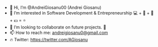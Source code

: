 - 👋 Hi, I’m @AndreiGiosanu00 (Andrei Giosanu)
- 👀 I’m interested in Software Development & Entrepreneurship 💻 + 📱 + 👔 + 💵 = ⭐
- 💞️ I’m looking to collaborate on future projects. 🤙
- 📫 How to reach me: andreigiosanu0@gmail.com
- 🔥 Twitter: https://twitter.com/AGiosanu

<!---
AndreiGiosanu00/AndreiGiosanu00 is a ✨ special ✨ repository because its `README.md` (this file) appears on your GitHub profile.
You can click the Preview link to take a look at your changes.
--->
